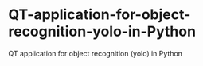 # QT-application-for-object-recognition-yolo-in-Python
QT application for object recognition (yolo) in Python
